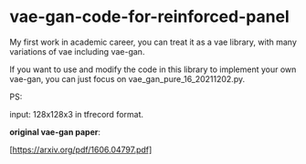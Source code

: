 # vae-gan-code-for-reinforced-panel
My first work in academic career, you can treat it as a vae library, with many variations of vae including vae-gan.

If you want to use and modify the code in this library to implement your own vae-gan, 
you can just focus on vae_gan_pure_16_20211202.py.  

PS:

input: 128x128x3 in tfrecord format.

**original vae-gan paper**:

[https://arxiv.org/pdf/1606.04797.pdf]
